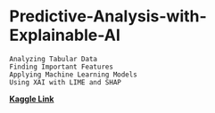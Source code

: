 # Predictive-Analysis-with-Explainable-AI

```
Analyzing Tabular Data
Finding Important Features 
Applying Machine Learning Models
Using XAI with LIME and SHAP 
```
[**Kaggle Link**](https://www.kaggle.com/code/moshiurrahmanfaisal/predictive-analysis-with-explainable-ai)
